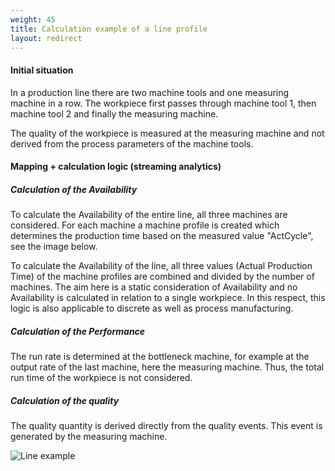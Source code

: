 ```yaml
---
weight: 45
title: Calculation example of a line profile
layout: redirect
---
```


#### Initial situation

In a production line there are two machine tools and one measuring machine in a row. The workpiece first passes through machine tool 1, then machine tool 2 and finally the measuring machine.

The quality of the workpiece is measured at the measuring machine and not derived from the process parameters of the machine tools.

#### Mapping + calculation logic (streaming analytics)

##### Calculation of the Availability

To calculate the Availability of the entire line, all three machines are considered. For each machine a machine profile is created which determines the production time based on the measured value "ActCycle", see the image below.

To calculate the Availability of the line, all three values (Actual Production Time) of the machine profiles are combined and divided by the number of machines. The aim here is a static consideration of Availability and no Availability is calculated in relation to a single workpiece. In this respect, this logic is also applicable to discrete as well as process manufacturing.

##### Calculation of the Performance

The run rate is determined at the bottleneck machine, for example at the output rate of the last machine, here the measuring machine. Thus, the total run time of the workpiece is not considered.

##### Calculation of the quality

The quality quantity is derived directly from the quality events. This event is generated by the measuring machine.

![Line example](/images/oee/administration/admin-line-example.png)

